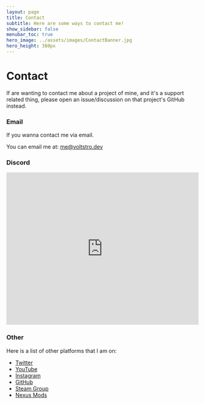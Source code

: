 ```yaml
---
layout: page
title: Contact  
subtitle: Here are some ways to contact me!
show_sidebar: false
menubar_toc: true
hero_image: ../assets/images/ContactBanner.jpg
hero_height: 380px
---
```


# Contact

If are wanting to contact me about a project of mine, and it's a support related thing, please open an issue/discussion on that project's GitHub instead.

### Email

If you wanna contact me via email.

You can email me at: [me@voltstro.dev](mailto:me@voltstro.dev)

### Discord

<iframe src="https://discordapp.com/widget?id=424080906232266753&theme=dark" width="100%" height="400" allowtransparency="true" frameborder="0"></iframe>

### Other

Here is a list of other platforms that I am on:

* [Twitter](https://twitter.com/Voltstro)
* [YouTube](https://youtube.com/Voltstro)
* [Instagram](https://www.instagram.com/voltstrostudios/)
* [GitHub](https://github.com/Voltstro)
* [Steam Group](https://steamcommunity.com/groups/voltstro)
* [Nexus Mods](https://www.nexusmods.com/users/34491035)
